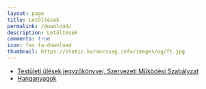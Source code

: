 ```yaml
---
layout: page
title: Letöltések
permalink: /download/
description: Letöltések
comments: true
icon: fas fa-download
thumbnail: https://static.karancssag.info/images/og/ft.jpg
---
```


+ [Testületi ülések jegyzőkönyvei, Szervezeti Működési Szabályzat][1]
+ [Hanganyagok][2]

[1]:/download/jegyzokonyvek
[2]:/download/audio
